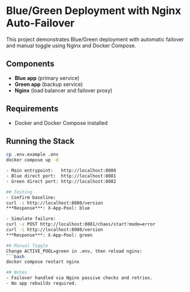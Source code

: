 # Blue/Green Deployment with Nginx Auto-Failover

This project demonstrates Blue/Green deployment with automatic failover and manual toggle using Nginx and Docker Compose.

## Components
- **Blue app** 	(primary service)
- **Green app** (backup service)
- **Nginx** 	(load balancer and failover proxy)

## Requirements
- Docker and Docker Compose installed

## Running the Stack
```bash
cp .env.example .env
docker compose up -d

- Main entrypoint:   http://localhost:8080
- Blue direct port:  http://localhost:8081
- Green direct port: http://localhost:8082

## Testing
- Confirm baseline:
curl -i http://localhost:8080/version
***Response***: X-App-Pool: blue

- Simulate failure:
curl -x POST http://localhost:8081/chaos/start?mode=error
curl -i http://localhost:8080/version
***Response***: X-App-Pool: green

## Manual Toggle
Change ACTIVE_POOL=green in .env, then reload nginx:
```bash
docker compose restart nginx

## Notes
- Failover handled via Nginx passive checks and retries.
- No app rebuilds required.
